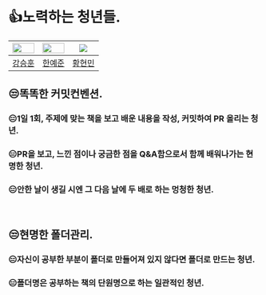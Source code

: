<h1>👍노력하는 청년들.</h1>

|<img src = "https://avatars.githubusercontent.com/u/102217780?v=4" width="100%" height="50%"/>|<img src ="https://avatars.githubusercontent.com/u/102154824?v=4" width="100%" height="50%"/>|<img src= "https://avatars.githubusercontent.com/u/102218665?v=4"/>|
|:-:|:-:|:-:|
|[강승훈](https://github.com/HUN1i)|[한예준](https://github.com/sebanimm)|[황현민](https://github.com/hyunmin200)|
## 😒똑똑한 커밋컨벤션.

<h3>😑1일 1회, 주제에 맞는 책을 보고 배운 내용을 작성, 커밋하여 PR 올리는 청년.</h3>
<h3>😑PR을 보고, 느낀 점이나 궁금한 점을 Q&A함으로서 함께 배워나가는 현명한 청년.</h3>
<h3>😑안한 날이 생길 시엔 그 다음 날에 두 배로 하는 멍청한 청년.</h3>
<br>

## 😒현명한 폴더관리.

<h3>😑자신이 공부한 부분이 폴더로 만들어져 있지 않다면 폴더로 만드는 청년.</h3>
<h3>😑폴더명은 공부하는 책의 단원명으로 하는 일관적인 청년.</h3>
